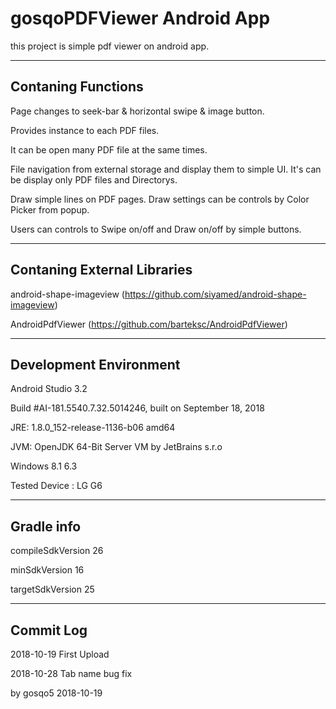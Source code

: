 # gosqoPDFViewer Android App
  this project is simple pdf viewer on android app.

***

## Contaning Functions
  Page changes to seek-bar & horizontal swipe & image button.

  Provides instance to each PDF files.

  It can be open many PDF file at the same times.

  File navigation from external storage and display them to simple UI. It's can be display only PDF files and Directorys.

  Draw simple lines on PDF pages. Draw settings can be controls by Color Picker from popup.

  Users can controls to Swipe on/off and Draw on/off by simple buttons.

***

## Contaning External Libraries
  android-shape-imageview (https://github.com/siyamed/android-shape-imageview)

  AndroidPdfViewer (https://github.com/barteksc/AndroidPdfViewer)

***

## Development Environment
  Android Studio 3.2

  Build #AI-181.5540.7.32.5014246, built on September 18, 2018

  JRE: 1.8.0_152-release-1136-b06 amd64

  JVM: OpenJDK 64-Bit Server VM by JetBrains s.r.o

  Windows 8.1 6.3

  Tested Device : LG G6

***

## Gradle info
  compileSdkVersion 26

  minSdkVersion 16

  targetSdkVersion 25

  ***

## Commit Log
  2018-10-19 First Upload
  
  2018-10-28 Tab name bug fix

by gosqo5 2018-10-19

